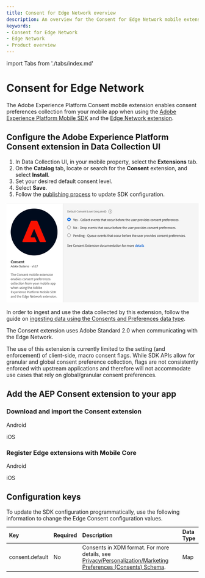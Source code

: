 ```yaml
---
title: Consent for Edge Network overview
description: An overview for the Consent for Edge Network mobile extension.
keywords:
- Consent for Edge Network
- Edge Network
- Product overview
---
```


import Tabs from './tabs/index.md'

# Consent for Edge Network

The Adobe Experience Platform Consent mobile extension enables consent preferences collection from your mobile app when using the [Adobe Experience Platform Mobile SDK](../mobile-core/index.md) and the [Edge Network extension](../edge-network/index.md).

## Configure the Adobe Experience Platform Consent extension in Data Collection UI

1. In Data Collection UI, in your mobile property, select the **Extensions** tab.
2. On the **Catalog** tab, locate or search for the **Consent** extension, and select **Install**.
3. Set your desired default consent level.
4. Select **Save**.
5. Follow the [publishing process](../getting-started/create-a-mobile-property.md#publish-the-configuration) to update SDK configuration.

![AEP Consent extension configuration](./assets/index/configuration.png)

<InlineAlert variant="info" slots="text"/>

In order to ingest and use the data collected by this extension, follow the guide on [ingesting data using the Consents and Preferences data type](https://experienceleague.adobe.com/docs/experience-platform/xdm/data-types/consents.html#ingest).

<InlineAlert variant="info" slots="text"/>

The Consent extension uses Adobe Standard 2.0 when communicating with the Edge Network.

<InlineAlert variant="warning" slots="text"/>

The use of this extension is currently limited to the setting (and enforcement) of client-side, macro consent flags. While SDK APIs allow for granular and global consent preference collection, flags are not consistently enforced with upstream applications and therefore will not accommodate use cases that rely on global/granular consent preferences.

## Add the AEP Consent extension to your app

### Download and import the Consent extension

<TabsBlock orientation="horizontal" slots="heading, content" repeat="2"/>

Android

<Tabs query="platform=android&task=download"/>

iOS

<Tabs query="platform=ios&task=download"/>

### Register Edge extensions with Mobile Core

<TabsBlock orientation="horizontal" slots="heading, content" repeat="2"/>

Android

<Tabs query="platform=android&task=register"/>

iOS

<Tabs query="platform=ios&task=register"/>

## Configuration keys

To update the SDK configuration programmatically, use the following information to change the Edge Consent configuration values.

| Key | Required | Description | Data Type |
| :--- | :--- | :--- | :--- |
| consent.default | No | Consents in XDM format. For more details, see [Privacy/Personalization/Marketing Preferences (Consents) Schema](https://github.com/adobe/xdm/blob/master/docs/reference/mixins/profile/profile-consents.schema.md). | Map |

